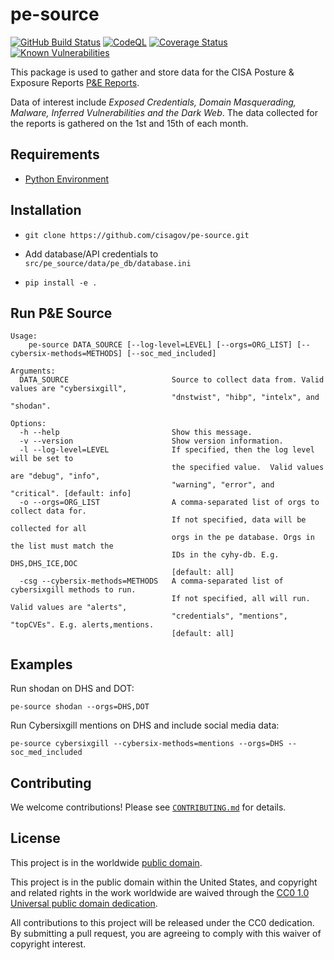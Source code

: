 # pe-source #

[![GitHub Build Status](https://github.com/cisagov/pe-source/workflows/build/badge.svg)](https://github.com/cisagov/pe-source/actions)
[![CodeQL](https://github.com/cisagov/pe-source/workflows/CodeQL/badge.svg)](https://github.com/cisagov/pe-source/actions/workflows/codeql-analysis.yml)
[![Coverage Status](https://coveralls.io/repos/github/cisagov/pe-source/badge.svg?branch=develop)](https://coveralls.io/github/cisagov/pe-source?branch=develop)
[![Known Vulnerabilities](https://snyk.io/test/github/cisagov/pe-source/develop/badge.svg)](https://snyk.io/test/github/cisagov/pe-source)

This package is used to gather and store data for the CISA Posture & Exposure Reports
[P&E Reports](https://github.com/cisagov/pe-reports).

Data of interest include *Exposed Credentials, Domain Masquerading, Malware,
Inferred Vulnerabilities and the Dark Web*. The data collected for the reports
is gathered on the 1st and 15th of each month.

## Requirements ##

- [Python Environment](CONTRIBUTING.md#creating-the-python-virtual-environment)

## Installation ##

- `git clone https://github.com/cisagov/pe-source.git`

- Add database/API credentials to `src/pe_source/data/pe_db/database.ini`

- `pip install -e .`

## Run P&E Source ##

```console
Usage:
    pe-source DATA_SOURCE [--log-level=LEVEL] [--orgs=ORG_LIST] [--cybersix-methods=METHODS] [--soc_med_included]

Arguments:
  DATA_SOURCE                       Source to collect data from. Valid values are "cybersixgill",
                                    "dnstwist", "hibp", "intelx", and "shodan".

Options:
  -h --help                         Show this message.
  -v --version                      Show version information.
  -l --log-level=LEVEL              If specified, then the log level will be set to
                                    the specified value.  Valid values are "debug", "info",
                                    "warning", "error", and "critical". [default: info]
  -o --orgs=ORG_LIST                A comma-separated list of orgs to collect data for.
                                    If not specified, data will be collected for all
                                    orgs in the pe database. Orgs in the list must match the
                                    IDs in the cyhy-db. E.g. DHS,DHS_ICE,DOC
                                    [default: all]
  -csg --cybersix-methods=METHODS   A comma-separated list of cybersixgill methods to run.
                                    If not specified, all will run. Valid values are "alerts",
                                    "credentials", "mentions", "topCVEs". E.g. alerts,mentions.
                                    [default: all]

```

## Examples ##

Run shodan on DHS and DOT:

```console
pe-source shodan --orgs=DHS,DOT
```

Run Cybersixgill mentions on DHS and include social media data:

```console
pe-source cybersixgill --cybersix-methods=mentions --orgs=DHS --soc_med_included
```

## Contributing ##

We welcome contributions!  Please see [`CONTRIBUTING.md`](CONTRIBUTING.md) for
details.

## License ##

This project is in the worldwide [public domain](LICENSE).

This project is in the public domain within the United States, and
copyright and related rights in the work worldwide are waived through
the [CC0 1.0 Universal public domain
dedication](https://creativecommons.org/publicdomain/zero/1.0/).

All contributions to this project will be released under the CC0
dedication. By submitting a pull request, you are agreeing to comply
with this waiver of copyright interest.
